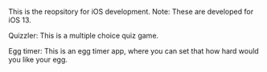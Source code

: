 This is the reopsitory for iOS development. 
Note: These are developed for iOS 13.

Quizzler: This is a multiple choice quiz game.

Egg timer: This is an egg timer app, where you can set that how hard would you like your egg. 

